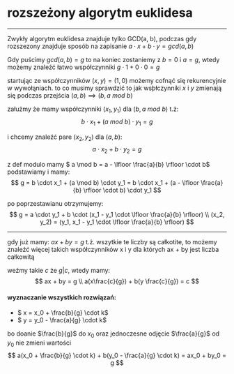 # rozszeżony algorytm euklidesa 

---

Zwykły algorytm euklidesa znajduje tylko GCD(a, b), podczas gdy rozszezony znajduje sposób na zapisanie $a \cdot x + b \cdot y = gcd(a, b)$

Gdy puścimy $gcd(a, b) = g$ to na koniec zostaniemy z $b = 0$ i $a = g$, wtedy możemy znaleźć łatwo współczynniki $g\cdot1 + 0 \cdot 0 = g$

startując ze współczynników $(x, y) = (1, 0)$ możemy cofnąć się rekurencyjnie w wywołąniach. to co musimy sprawdzić to jak wsþłczynniki $x$ i $y$ zmienają się podczas przejścia $(a, b) \implies (b, a \ mod \ b)$

załużmy że mamy współczynniki $(x_1, y_1)$ dla $(b, a \ mod \ b)$ t.ż:
$$
b \cdot x_1 + (a \ mod \ b) \cdot y_1 = g
$$ 

i chcemy znaleźć pare $(x_2, y_2)$ dla $(a, b)$:
$$
a \cdot x_2 + b \cdot y_2 = g
$$

z def modulo mamy $ a \mod b = a - \lfloor \frac{a}{b} \rfloor \cdot b$ podstawiamy i mamy:
$$
g = b \cdot x_1 + (a \mod b) \cdot y_1 = b \cdot x_1 + (a - \lfloor \frac{a}{b} \rfloor \cdot b) \cdot y_1
$$

po poprzestawianu otrzymujemy:
$$
g = a \cdot y_1 + b \cdot (x_1 - y_1 \cdot \lfloor \frac{a}{b} \rfloor) \\
(x_2, y_2) = (y_1, x_1 - y_1 \cdot \lfloor \frac{a}{b} \rfloor)
$$


---

gdy już mamy: $ax + by = g$ t.ż. wszytkie te liczby są całkotite, to możemy znaleźć więcej takich współczynników x i y dla których ax + by jest liczba całkowitą 

weźmy takie $c$ że $g | c$, wtedy mamy:
$$
ax + by = g \\
a(x\frac{c}{g}) + b(y \frac{c}{g}) = c
$$

#### wyznaczanie wszystkich rozwiązań:
* $ x = x_0 + \frac{b}{g} \cdot k$
* $ y = y_0 - \frac{a}{g} \cdot k$

bo doanie $\frac{b}{g}$ do $x_0$ oraz jednoczesne odjęcie $\frac{a}{g}$ od $y_0$ nie zmieni wartości 
$$
a(x_0 + \frac{b}{g} \cdot k) + b(y_0 - \frac{a}{g} \cdot k) = ax_0 + by_0 = g
$$

